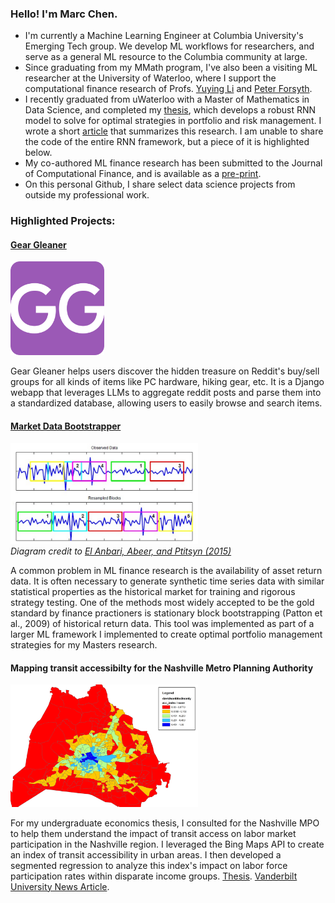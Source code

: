 ### Hello! I'm Marc Chen. 

- I'm currently a Machine Learning Engineer at Columbia University's Emerging Tech group. We develop ML workflows for researchers, and serve as a general ML resource to the Columbia community at large. 
- Since graduating from my MMath program, I've also been a visiting ML researcher at the University of Waterloo, where I support the computational finance research of Profs. [Yuying Li](https://cs.uwaterloo.ca/~yuying/) and [Peter Forsyth](https://cs.uwaterloo.ca/~paforsyt/).
- I recently graduated from uWaterloo with a Master of Mathematics in Data Science, and completed my [thesis](https://uwspace.uwaterloo.ca/handle/10012/19874), which develops a robust RNN model to solve for optimal strategies in portfolio and risk management. I wrote a short [article](/mmath_summary.pdf) that summarizes this research. I am unable to share the code of the entire RNN framework, but a piece of it is highlighted below.  
- My co-authored ML finance research has been submitted to the Journal of Computational Finance, and is available as a [pre-print](https://arxiv.org/abs/2306.10582). 
- On this personal Github, I share select data science projects from outside my professional work.

### Highlighted Projects:

#### [Gear Gleaner](https://geargleaner.com)  


<p>
    <img src="geargleaner_logo.png" width="150"  /><br> 
</em>
</p>

Gear Gleaner helps users discover the hidden treasure on Reddit's buy/sell groups for all kinds of items like PC hardware, hiking gear, etc. 
It is a Django webapp that leverages LLMs to aggregate reddit posts and parse them into a standardized database, allowing users to easily browse and search items. 


#### [Market Data Bootstrapper](https://github.com/marcchen2/market_data_bootstrap/)  


<p>
    <img src="block_bootstrap.png" width="300"  /><br> 
    <em > Diagram credit to
<a href="https://journals.plos.org/plosone/article?id=10.1371/journal.pone.0131111">El Anbari, Abeer, and Ptitsyn (2015)</a>
</em>
</p>

A common problem in ML finance research is the availability of asset return data. It is often necessary to generate synthetic time series data with similar statistical properties as the historical market for training and rigorous strategy testing. One of the methods most widely accepted to be the gold standard by finance practioners is stationary block bootstrapping (Patton et al., 2009) of historical return data. This tool was implemented as part of a larger ML framework I implemented to create optimal portfolio management strategies for my Masters research.


<!-- #### De-noising genomic sequencing data with Residual Networks
- Consulting for [AtlasXomics](https://github.com/atlasxomics), a startup genomics imaging company: Creating custom implementation of the [AtacWorks](https://github.com/NVIDIA-Genomics-Research/AtacWorks) deep learning package into the company's workflow to de-noise genomic sequencing data, increasing the robustness of the company's imaging products. (In progress since November 2023). -->

#### Mapping transit accessibilty for the Nashville Metro Planning Authority 

<p>
    <img src="accessbility index small.png" width="300"  />
</p>

For my undergraduate economics thesis, I consulted for the Nashville MPO to help them understand the impact of transit access on labor market participation in the Nashville region. I leveraged the Bing Maps API to create an index of transit accessibility in urban areas. I then developed a segmented regression to analyze this index's impact on labor force participation rates within disparate income groups. [Thesis](https://ir.vanderbilt.edu/handle/1803/10359). [Vanderbilt University News Article](https://news.vanderbilt.edu/2017/04/28/class-of-2017-marc-chen/).
